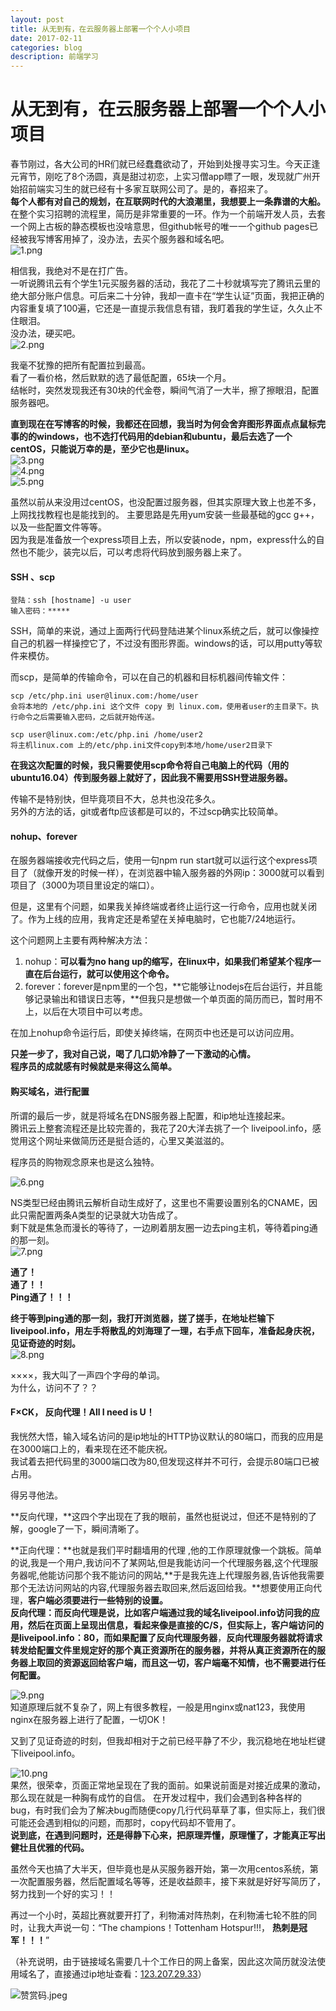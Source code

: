 ```yaml
---
layout: post
title: 从无到有，在云服务器上部署一个个人小项目   
date: 2017-02-11
categories: blog
description: 前端学习
---
```


# 从无到有，在云服务器上部署一个个人小项目       
春节刚过，各大公司的HR们就已经蠢蠢欲动了，开始到处搜寻实习生。今天正逢元宵节，刚吃了8个汤圆，真是甜过初恋，上实习僧app瞟了一眼，发现就广州开始招前端实习生的就已经有十多家互联网公司了。是的，春招来了。      
**每个人都有对自己的规划，在互联网时代的大浪潮里，我想要上一条靠谱的大船。**        
在整个实习招聘的流程里，简历是非常重要的一环。作为一个前端开发人员，去套一个网上古板的静态模板也没啥意思，但github帐号的唯一一个github pages已经被我写博客用掉了，没办法，去买个服务器和域名吧。         
![1.png](http://upload-images.jianshu.io/upload_images/3001083-018c2ef9686c6e68.png?imageMogr2/auto-orient/strip%7CimageView2/2/w/1240)         

相信我，我绝对不是在打广告。            
一听说腾讯云有个学生1元买服务器的活动，我花了二十秒就填写完了腾讯云里的绝大部分账户信息。可后来二十分钟，我却一直卡在“学生认证”页面，我把正确的内容重复填了100遍，它还是一直提示我信息有错，我盯着我的学生证，久久止不住眼泪。         
没办法，硬买吧。      
![2.png](http://upload-images.jianshu.io/upload_images/3001083-c55dd323264f8323.png?imageMogr2/auto-orient/strip%7CimageView2/2/w/1240)

我毫不犹豫的把所有配置拉到最高。       
看了一看价格，然后默默的选了最低配置，65块一个月。       
结帐时，突然发现我还有30块的代金卷，瞬间气消了一大半，擦了擦眼泪，配置服务器吧。       

**直到现在在写博客的时候，我都还在回想，我当时为何会舍弃图形界面点点鼠标完事的的windows，也不选打代码用的debian和ubuntu，最后去选了一个centOS，只能说万幸的是，至少它也是linux。**       
![3.png](http://upload-images.jianshu.io/upload_images/3001083-fb50b88d25e7b3f1.png?imageMogr2/auto-orient/strip%7CimageView2/2/w/1240)       
![4.png](http://upload-images.jianshu.io/upload_images/3001083-9f8799bfd7e6e71e.png?imageMogr2/auto-orient/strip%7CimageView2/2/w/1240)       
![5.png](http://upload-images.jianshu.io/upload_images/3001083-868a126e04c97396.png?imageMogr2/auto-orient/strip%7CimageView2/2/w/1240)       

虽然以前从来没用过centOS，也没配置过服务器，但其实原理大致上也差不多，上网找找教程也是能找到的。
主要思路是先用yum安装一些最基础的gcc g++，以及一些配置文件等等。       
因为我是准备放一个express项目上去，所以安装node，npm，express什么的自然也不能少，装完以后，可以考虑将代码放到服务器上来了。       

#### SSH 、scp

```
登陆：ssh [hostname] -u user
输入密码：*****
```
SSH，简单的来说，通过上面两行代码登陆进某个linux系统之后，就可以像操控自己的机器一样操控它了，不过没有图形界面。windows的话，可以用putty等软件来模仿。       
       
而scp，是简单的传输命令，可以在自己的机器和目标机器间传输文件：       

```
scp /etc/php.ini user@linux.com:/home/user
会将本地的 /etc/php.ini 这个文件 copy 到 linux.com，使用者user的主目录下。执行命令之后需要输入密码，之后就开始传送。

scp user@linux.com:/etc/php.ini /home/user2
将主机linux.com 上的/etc/php.ini文件copy到本地/home/user2目录下
```
**在我这次配置的时候，我只需要使用scp命令将自己电脑上的代码（用的ubuntu16.04）传到服务器上就好了，因此我不需要用SSH登进服务器。**       

传输不是特别快，但毕竟项目不大，总共也没花多久。       
另外的方法的话，git或者ftp应该都是可以的，不过scp确实比较简单。       

#### nohup、forever       
在服务器端接收完代码之后，使用一句npm run start就可以运行这个express项目了（就像开发的时候一样），在浏览器中输入服务器的外网ip：3000就可以看到项目了（3000为项目里设定的端口）。       

但是，这里有个问题，如果我关掉终端或者终止运行这一行命令，应用也就关闭了。作为上线的应用，我肯定还是希望在关掉电脑时，它也能7/24地运行。       

这个问题网上主要有两种解决方法：       
1. nohup：**可以看为no hang up的缩写，在linux中，如果我们希望某个程序一直在后台运行，就可以使用这个命令。**       
2. forever：forever是npm里的一个包，**它能够让nodejs在后台运行，并且能够记录输出和错误日志等，**但我只是想做一个单页面的简历而已，暂时用不上，以后在大项目中可以考虑。       

在加上nohup命令运行后，即使关掉终端，在网页中也还是可以访问应用。       

**只差一步了，我对自己说，喝了几口奶冷静了一下激动的心情。**       
**程序员的成就感有时候就是来得这么简单。**       

#### 购买域名，进行配置       
所谓的最后一步，就是将域名在DNS服务器上配置，和ip地址连接起来。       
腾讯云上整套流程还是比较完善的，我花了20大洋去挑了一个 liveipool.info，感觉用这个网址来做简历还是挺合适的，心里又美滋滋的。       

程序员的购物观念原来也是这么独特。       

![6.png](http://upload-images.jianshu.io/upload_images/3001083-4103034a8d5a0ac1.png?imageMogr2/auto-orient/strip%7CimageView2/2/w/1240)       

NS类型已经由腾讯云解析自动生成好了，这里也不需要设置别名的CNAME，因此只需配置两条A类型的记录就大功告成了。       
剩下就是焦急而漫长的等待了，一边刷着朋友圈一边去ping主机，等待着ping通的那一刻。       
![7.png](http://upload-images.jianshu.io/upload_images/3001083-d5ff486a968cdc40.png?imageMogr2/auto-orient/strip%7CimageView2/2/w/1240)       

**通了！**       
**通了！！**       
**Ping通了！！！**       
 
**终于等到ping通的那一刻，我打开浏览器，搓了搓手，在地址栏输下liveipool.info，用左手将散乱的刘海理了一理，右手点下回车，准备起身庆祝，见证奇迹的时刻。**       
![8.png](http://upload-images.jianshu.io/upload_images/3001083-9cdd31c41d8f21a8.png?imageMogr2/auto-orient/strip%7CimageView2/2/w/1240)       

××××，我大叫了一声四个字母的单词。       
为什么，访问不了？？       

#### F×CK， 反向代理！All I need is U！       
我恍然大悟，输入域名访问的是ip地址的HTTP协议默认的80端口，而我的应用是在3000端口上的，看来现在还不能庆祝。       
我试着去把代码里的3000端口改为80,但发现这样并不可行，会提示80端口已被占用。       

得另寻他法。       

**反向代理，**这四个字出现在了我的眼前，虽然也挺说过，但还不是特别的了解，google了一下，瞬间清晰了。       

**正向代理：**也就是我们平时翻墙用的代理 ,他的工作原理就像一个跳板。简单的说,我是一个用户,我访问不了某网站,但是我能访问一个代理服务器,这个代理服务器呢,他能访问那个我不能访问的网站,**于是我先连上代理服务器,告诉他我需要那个无法访问网站的内容,代理服务器去取回来,然后返回给我。**想要使用正向代理，**客户端必须要进行一些特别的设置。**       
**反向代理：**而反向代理是说，比如客户端通过我的域名liveipool.info访问我的应用，然后在页面上呈现出信息，看起来像是直接的C/S，但实际上，客户端访问的是liveipool.info：80，而如果配置了**反向代理服务器**，**反向代理服务器就将请求转发给配置文件里规定好的那个真正资源所在的服务器，并将从真正资源所在的服务器上取回的资源返回给客户端，而且这一切，客户端毫不知情，也不需要进行任何配置。**       

![9.png](http://upload-images.jianshu.io/upload_images/3001083-b226c5137718158e.png?imageMogr2/auto-orient/strip%7CimageView2/2/w/1240)       
知道原理后就不复杂了，网上有很多教程，一般是用nginx或nat123，我使用nginx在服务器上进行了配置，一切OK！       

又到了见证奇迹的时刻，但我却相对于之前已经平静了不少，我沉稳地在地址栏键下liveipool.info。       

![10.png](http://upload-images.jianshu.io/upload_images/3001083-064ad3efe1666f00.png?imageMogr2/auto-orient/strip%7CimageView2/2/w/1240)       
果然，很荣幸，页面正常地呈现在了我的面前。如果说前面是对接近成果的激动，那么现在就是一种胸有成竹的自信。
在开发过程中，我们会遇到各种各样的bug，有时我们会为了解决bug而随便copy几行代码草草了事，但实际上，我们很可能还会遇到相似的问题，而那时，copy代码却不管用了。       
**说到底，在遇到问题时，还是得静下心来，把原理弄懂，原理懂了，才能真正写出健壮且优雅的代码。**       

虽然今天也搞了大半天，但毕竟也是从买服务器开始，第一次用centos系统，第一次配置服务器，然后配置域名等等，还是收益颇丰，接下来就是好好写简历了，努力找到一个好的实习！！       

再过一个小时，英超比赛就要开打了，利物浦对阵热刺，在利物浦七轮不胜的同时，让我大声说一句：“The champions！Tottenham Hotspur!!!， **热刺是冠军！！！**”       

（补充说明，由于链接域名需要几十个工作日的网上备案，因此这次简历就没法使用域名了，直接通过ip地址查看：[123.207.29.33](http://123.207.29.33:3000/)）        

![赞赏码.jpeg](https://upload-images.jianshu.io/upload_images/3001083-f65814d1f594b39c.jpeg?imageMogr2/auto-orient/strip%7CimageView2/2/w/1240)     

